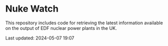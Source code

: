 # Nuke Watch

This repository includes code for retrieving the latest information available on the output of EDF nuclear power plants in the UK.

Last updated: 2024-05-07 19:07